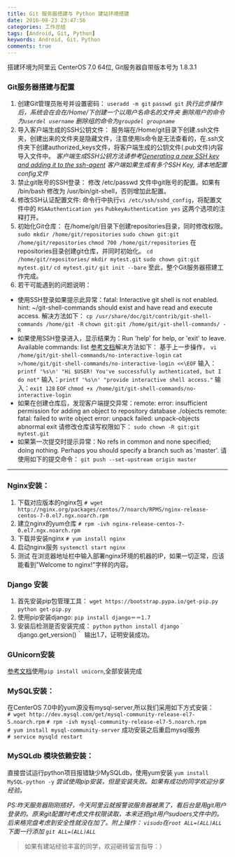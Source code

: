 ```yaml
---
title: Git 服务器搭建与 Python 建站环境搭建
date: 2016-08-23 23:47:56
categories: 工作总结
tags: [Android, Git, Python]
keywords: Android, Git，Python
comments: true
---
```


搭建环境为阿里云 CenterOS 7.0 64位,
Git服务器自带版本号为 1.8.3.1

### Git服务器搭建与配置
1. 创建Git管理员账号并设置密码：
`useradd -m git`
`passwd git`
*执行此步操作后，系统会在会在/Home/下创建一个以用户名命名的文件夹*
*删除用户的命令为`userdel username`*
*删除组的命令为`groupdel groupname`*
2. 导入客户端生成的SSH公钥文件：
服务端在/Home/git目录下创建.ssh文件夹，创建出来的文件夹是隐藏文件，注意使用ls命令是无法查看的，在.ssh文件夹下创建authorized_keys文件，将客户端生成的公钥文件(.pub文件)内容导入文件中。
*客户端生成SSH公钥方法请参考[Generating a new SSH key and adding it to the ssh-agent](https://help.github.com/articles/generating-a-new-ssh-key-and-adding-it-to-the-ssh-agent/)*
*客户端如果生成有多个SSH Key, 请本地配置config文件*
3. 禁止git账号的SSH登录：
修改 /etc/passwd 文件中git账号的配置。如果有 /bin/bash 修改为 /usr/bin/git-shell，否则增加此配置。
4. 修改SSH认证配置文件:
命令行中执行`vi /etc/ssh/sshd_config`，将配置文件中的
`RSAAuthentication yes`
`PubkeyAuthentication yes`
这两个选项的注释打开。
5. 初始化Git仓库：
在/home/git/目录下创建repositories目录，同时修改权限。
`sudo mkdir /home/git/repositories`
`sudo chown git:git /home/git/repositories`
`chmod 700 /home/git/repositories`
在repositories目录创建git仓库，并同时初始化。
`cd /home/git/repositories/`
`mkdir mytest.git`
`sudo chown git:git mytest.git/`
`cd mytest.git/`
`git init --bare`
至此，整个Git服务器搭建工作完成。
7. 若干可能遇到的问题说明：
  - 使用SSH登录如果提示此异常：fatal: Interactive git shell is not enabled. hint: ~/git-shell-commands should exist and have read and execute access.
  解决方法如下：
  `cp /usr/share/doc/git/contrib/git-shell-commands /home/git -R`
  `chown git:git /home/git/git-shell-commands/ -R`
  - 如果使用SSH登录进入，显示结果为：Run 'help' for help, or 'exit' to leave.  Available commands:
list
  [参考文档](https://git-scm.com/docs/git-shell)解决方法如下：
  基于上一步操作，
  `vi /home/git/git-shell-commands/no-interactive-login`
  `cat >/home/git/git-shell-commands/no-interactive-login <<\EOF`
  输入：`printf '%s\n' "Hi $USER! You've successfully authenticated, but I do not"`
  输入：`printf '%s\n' "provide interactive shell access."`
  输入：`exit 128`
  `EOF`
  `chmod +x /home/git/git-shell-commands/no-interactive-login`
  - 如果在创建仓库后，发现客户端提交异常：remote: error: insufficient permission for adding an object to repository database ./objects
  remote: fatal: failed to write object
  error: unpack failed: unpack-objects abnormal exit
  请修改仓库读写权限如下：
  `sudo chown -R git:git mytest.git`
  - 如果第一次提交时提示异常：No refs in common and none specified; doing nothing.
  Perhaps you should specify a branch such as 'master'.
  请使用如下的提交命令：
  `git push --set-upstream origin master`

***

### Nginx安装：
1. 下载对应版本的nginx包
`# wget http://nginx.org/packages/centos/7/noarch/RPMS/nginx-release-centos-7-0.el7.ngx.noarch.rpm`
2. 建立nginx的yum仓库
`# rpm -ivh nginx-release-centos-7-0.el7.ngx.noarch.rpm`
3. 下载并安装nginx
`# yum install nginx`
4. 启动nginx服务
`systemctl start nginx`
5. 测试
在浏览器地址栏中输入部署nginx环境的机器的IP，如果一切正常，应该能看到"Welcome to nginx!"字样的内容。

### Django 安装
1. 首先安装pip包管理工具：
`wget https://bootstrap.pypa.io/get-pip.py`
`python get-pip.py`
2. 使用pip安装django:
`pip install django＝＝1.7`
3. 安装后检测是否安装完成：
`python`
`python install django｀
`django.get_version()｀
输出1.7，证明安装成功。

### GUnicorn安装
[参考文档](http://docs.gunicorn.org/en/latest/install.html)使用`pip install unicorn`,全部安装完成


### MySQL安装：
在CenterOS 7.0中的yum源没有mysql-server,所以我们采用如下方式安装：
`# wget http://dev.mysql.com/get/mysql-community-release-el7-5.noarch.rpm`
`# rpm -ivh mysql-community-release-el7-5.noarch.rpm`
`# yum install mysql-community-server`
成功安装之后重启mysql服务
`# service mysqld restart`


### MySQLdb 模块依赖安装：
直接尝试运行python项目报错缺少MySQLdb，使用yum安装
`yum install MySQL-python -y`
*尝试使用pip安装，但是安装失败。如果有成功的同学欢迎分享经验。*

*PS:昨天服务器刚刚搭好，今天阿里云就报警说服务器被黑了，看后台是用git用户登录的。原来git配置时考虑文件权限读取，本来还把git用户sudoers文件中的。后来格完盘考虑到安全性就没在加了。附上操作：
`visudo`在`root ALL=(ALL)ALL`下面一行添加 `git ALL=(ALL)ALL`*

>如果有建站经验丰富的同学，欢迎砸砖留言指导：）
